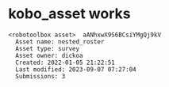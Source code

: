 # kobo_asset works

    <robotoolbox asset>  aANhxwX9S6BCsiYMgQj9kV 
      Asset name: nested_roster
      Asset type: survey
      Asset owner: dickoa
      Created: 2022-01-05 21:22:51
      Last modified: 2023-09-07 07:27:04
      Submissions: 3

